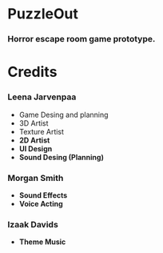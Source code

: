 # PuzzleOut
### Horror escape room game prototype.
# Credits
### Leena Jarvenpaa
* Game Desing and planning
* 3D Artist
* Texture Artist<b>
* 2D Artist
* UI Design
* Sound Desing (Planning)

### Morgan Smith
* Sound Effects
* Voice Acting

### Izaak Davids
* Theme Music

